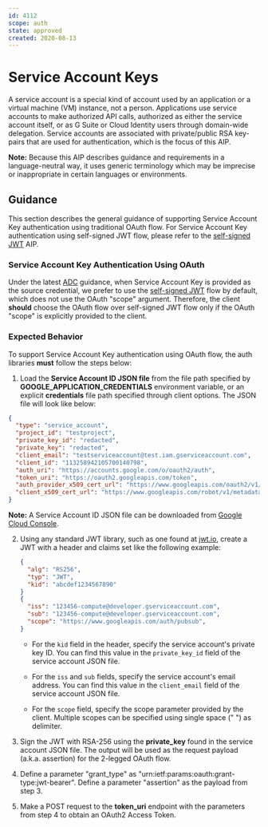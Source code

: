 ```yaml
---
id: 4112
scope: auth
state: approved
created: 2020-08-13
---
```


# Service Account Keys

A service account is a special kind of account used by an application or a
virtual machine (VM) instance, not a person. Applications use service accounts
to make authorized API calls, authorized as either the service account itself,
or as G Suite or Cloud Identity users through domain-wide delegation. Service
accounts are associated with private/public RSA key-pairs that are used for
authentication, which is the focus of this AIP.

**Note:** Because this AIP describes guidance and requirements in a
language-neutral way, it uses generic terminology which may be imprecise or
inappropriate in certain languages or environments.

## Guidance

This section describes the general guidance of supporting Service Account Key
authentication using traditional OAuth flow. For Service Account Key
authentication using self-signed JWT flow, please refer to the [self-signed
JWT][0] AIP.

### Service Account Key Authentication Using OAuth

Under the latest [ADC][1] guidance, when Service Account Key is provided as the
source credential, we prefer to use the [self-signed JWT][0] flow by default,
which does not use the OAuth "scope" argument. Therefore, the client **should**
choose the OAuth flow over self-signed JWT flow only if the OAuth "scope" is
explicitly provided to the client.


### Expected Behavior

To support Service Account Key authentication using OAuth flow, the auth
libraries **must** follow the steps below:

1.  Load the **Service Account ID JSON file** from the file path specified by
**GOOGLE_APPLICATION_CREDENTIALS** environment variable, or an explicit
**credentials** file path specified through client options. The JSON file will
look like below:

```json
{
  "type": "service_account",
  "project_id": "testproject",
  "private_key_id": "redacted",
  "private_key": "redacted",
  "client_email": "testserviceaccount@test.iam.gserviceaccount.com",
  "client_id": "113258942105700140798",
  "auth_uri": "https://accounts.google.com/o/oauth2/auth",
  "token_uri": "https://oauth2.googleapis.com/token",
  "auth_provider_x509_cert_url": "https://www.googleapis.com/oauth2/v1/certs",
  "client_x509_cert_url": "https://www.googleapis.com/robot/v1/metadata/x509/testserviceaccount%40test.iam.gserviceaccount.com"
}
```

**Note:** A Service Account ID JSON file can be downloaded from [Google Cloud Console][2].

2. Using any standard JWT library, such as one found at [jwt.io][3], create a
JWT with a header and claims set like the following example:

    ```json
    {
      "alg": "RS256",
      "typ": "JWT",
      "kid": "abcdef1234567890"
    }
    {
      "iss": "123456-compute@developer.gserviceaccount.com",
      "sub": "123456-compute@developer.gserviceaccount.com",
      "scope": "https://www.googleapis.com/auth/pubsub",
    }
    ```

    - For the `kid` field in the header, specify the service account's private
      key ID. You can find this value in the `private_key_id` field of the
      service account JSON file.

    - For the `iss` and `sub` fields, specify the service account's email
      address. You can find this value in the `client_email` field of the
      service account JSON file.

    - For the `scope` field, specify the scope parameter provided by the client.
      Multiple scopes can be specified using single space (" ") as delimiter.

3. Sign the JWT with RSA-256 using the **private_key** found in the service
account JSON file. The output will be used as the request payload (a.k.a.
assertion) for the 2-legged OAuth flow.

4. Define a parameter "grant_type" as
"urn:ietf:params:oauth:grant-type:jwt-bearer". Define a parameter "assertion" as
the payload from step 3.

5. Make a POST request to the **token_uri** endpoint with the parameters from
step 4 to obtain an OAuth2 Access Token.

<!-- prettier-ignore-start -->
[0]: https://google.aip.dev/auth/4111
[1]: https://google.aip.dev/auth/4110
[2]: https://console.cloud.google.com/apis/credentials
[3]: https://jwt.io/#libraries-io
<!-- prettier-ignore-end -->

